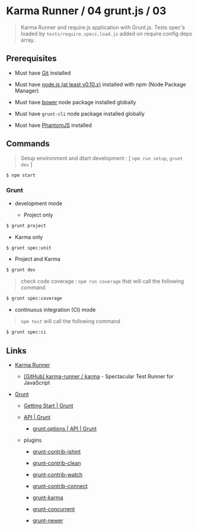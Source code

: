 # Karma Runner / 04 grunt.js / 03

> Karma Runner and require.js application with Grunt.js. Tests spec's loaded by `tests/require.specs.load.js` added on require config deps array.


## Prerequisites

* Must have [Git](http://git-scm.com/) installed

* Must have [node.js (at least v0.10.x)](http://nodejs.org/) installed with npm (Node Package Manager)

* Must have [bower](http://bower.io/) node package installed globally

* Must have `grunt-cli` node package installed globally

* Must have [PhantomJS](http://phantomjs.org/) installed


## Commands

> Setup environment and dtart development : [ `npm run setup`, `grunt dev` ]

```bash
$ npm start
```

### Grunt

* development mode 

  * Project only

```bash
$ grunt project
```

  * Karma only

```bash
$ grunt spec:unit
```

  * Project and Karma

```bash
$ grunt dev
```

> check code coverage : `npm run coverage` that will call the following command

```bash
$ grunt spec:coverage
```

* continuous integration (CI) mode

> `npm test` will call the following command

```bash
$ grunt spec:ci
```


## Links

* [Karma Runner](https://karma-runner.github.io/)

  * [[GitHub] karma-runner / karma](https://github.com/karma-runner/karma) - Spectacular Test Runner for JavaScript

* [Grunt](http://gruntjs.com)

  * [Getting Start | Grunt](http://gruntjs.com/getting-started)

  * [API | Grunt](http://gruntjs.com/api)

    * [grunt.options | API | Grunt](http://gruntjs.com/api/grunt.option)

  * plugins

    * [grunt-contrib-jshint](https://github.com/gruntjs/grunt-contrib-jshint)

    * [grunt-contrib-clean](https://github.com/gruntjs/grunt-contrib-clean)

    * [grunt-contrib-watch](https://github.com/gruntjs/grunt-contrib-watch)

    * [grunt-contrib-connect](https://github.com/gruntjs/grunt-contrib-connect)

    * [grunt-karma](https://github.com/karma-runner/grunt-karma)

    * [grunt-concurrent](https://github.com/sindresorhus/grunt-concurrent)

    * [grunt-newer](https://github.com/tschaub/grunt-newer)
